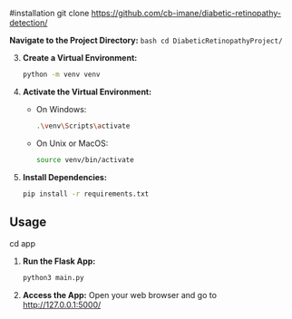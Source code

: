 #installation
git clone https://github.com/cb-imane/diabetic-retinopathy-detection/

**Navigate to the Project Directory:**
    ```bash
    cd DiabeticRetinopathyProject/
    ```

3. **Create a Virtual Environment:**
    ```bash
    python -m venv venv
    ```

4. **Activate the Virtual Environment:**
    - On Windows:
      ```bash
      .\venv\Scripts\activate
      ```
    - On Unix or MacOS:
      ```bash
      source venv/bin/activate
      ```

5. **Install Dependencies:**
    ```bash
    pip install -r requirements.txt
    ```

## Usage
cd app
1. **Run the Flask App:**
    ```bash
    python3 main.py
    ```

2. **Access the App:**
    Open your web browser and go to http://127.0.0.1:5000/


